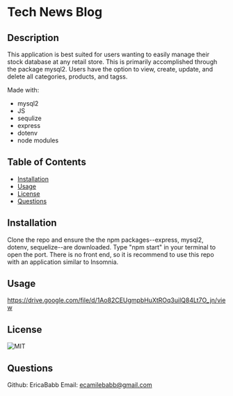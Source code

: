 <!-- need to add sign up feature, and a settimer sign out after idle for X amt of time -->

# Tech News Blog

## Description

This application is best suited for users wanting to easily manage their stock database at any retail store. This is primarily accomplished through the package mysql2. Users have the option to view, create, update, and delete all categories, products, and tagss.

Made with:

- mysql2
- JS
- sequlize
- express
- dotenv
- node modules

## Table of Contents

- [Installation](#installation)
- [Usage](#usage)
- [License](#license)
- [Questions](#questions)

## Installation

Clone the repo and ensure the the npm packages--express, mysql2, dotenv, sequelize--are downloaded. Type "npm start" in your terminal to open the port. There is no front end, so it is recommend to use this repo with an application similar to Insomnia.

## Usage

https://drive.google.com/file/d/1Ao82CEUgmpbHuXtROq3uilQ84Lt7O_jn/view

## License

![MIT](https://img.shields.io/badge/license-MIT-green)

## Questions

Github: EricaBabb
Email: ecamilebabb@gmail.com

<!-- Go into seeds and run node index to get it ready, then go out into Develop and run npm start for the port -->
